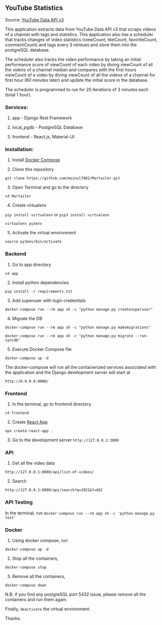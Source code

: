## YouTube Statistics

Source: [YouTube Data API v3](https://developers.google.com/youtube/v3/)

This application extracts data from YouTube Data API v3 that scraps videos of a channel with tags and statistics. This application also has a scheduler that tracks changes of video statistics (viewCount, likeCount, favoriteCount, commentCount) and tags every 3 mintues and store them into the postgreSQL database.

The scheduler also tracks the video performance by taking an initial performance score of viewCount of each video by diving viewCount of all the videos of a channel median and compares with the first hours viewCount of a video by diving viewCount of all the videos of a channel for first hour (60 minutes later) and update the initial score in the database.

The scheduler is programmed to run for 20 iterations of 3 minutes each (total 1 hour).


### Services:

1. app - Django Rest Framework
   
2. local_pgdb - PostgreSQL Database
   
3. frontend - React.js, Material-UI


### Installation:

1. Install [Docker Compose](https://docs.docker.com/compose/install/)

2. Clone this repository

`git clone https://github.com/moinul7002/Martailer.git`

3. Open Terminal and go to the directory

`cd Martailer`

4. Create virtualenv

`pip install virtualenv` or `pip3 install virtualenv`

`virtualenv py3env`

5. Activate the virtual environment

`source py3env/bin/activate`

### Backend

1. Go to app directory

`cd app`

2. Install python dependencies

`pip install -r requirements.txt`

3. Add superuser with login credentials

`docker-compose run --rm app sh -c "python manage.py createsuperuser"`

4. Migrate the DB

`docker-compose run --rm app sh -c "python manage.py makemigrations"`

`docker-compose run --rm app sh -c "python manage.py migrate --run-syncdb"`

5. Execute Docker Compose file

`docker-compose up -d`

The docker-compose will run all the containerized services associated with the application and the Django development server will start at

`http://0.0.0.0:8000/`


### Frontend

1. In the terminal, go to frontend directory.

`cd frontend`

2. Create [React App](https://github.com/facebook/create-react-app)

`npx create-react-app .`

3. Go to the development server `http://127.0.0.1:3000`


### API

1. Get all the video data

`http://127.0.0.1:8000/api/list-of-videos/`

2. Search

`http://127.0.0.1:8000/api/search?q=2022&f=ASC`


### API Testing

In the terminal, run `docker-compose run --rm app sh -c 'python manage.py test'`


### Docker

1. Using docker compose, run

`docker-compose up -d`

2. Stop all the containers,

`docker-compose stop`

3. Remove all the containers,

`docker-compose down`


N.B: if you find any postgreSQL port 5432 issue, please remove all the containers and run them again.

Finally, `deactivate` the virtual environment.

Thanks.

